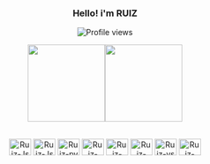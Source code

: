 ### 
<div align="center" dir="auto">
<h3>  Hello! i'm RUIZ </h3> 

![Profile views](https://gpvc.arturio.dev/RuizFPS)

<img height="140em" src="https://github-readme-stats.vercel.app/api?username=ruizfps&show_icons=true&theme=midnight-purple"/><img height="140em" src="https://github-readme-stats.vercel.app/api/top-langs/?username=ruizfps&layout=compact&theme=midnight-purple"/>
</div>


<div style="display: inline_block"><br> 
<div align="center" dir="auto">


<img align="center" alt="Ruiz-Js" height="30" width="40" src="https://cdn.jsdelivr.net/gh/devicons/devicon/icons/javascript/javascript-original.svg" />

<img align="center" alt="Ruiz-Js" height="30" width="40" src="https://cdn.jsdelivr.net/gh/devicons/devicon/icons/typescript/typescript-original.svg" />

<img align="center" alt="Ruiz-py" height="30" width="40" src="https://cdn.jsdelivr.net/gh/devicons/devicon/icons/python/python-original.svg" />

<img align="center" alt="Ruiz-Java" height="30" width="40" src="https://cdn.jsdelivr.net/gh/devicons/devicon/icons/java/java-original.svg" />

<img align="center" alt="Ruiz-html" height="30" width="40" src="https://cdn.jsdelivr.net/gh/devicons/devicon/icons/html5/html5-plain.svg" />

<img align="center" alt="Ruiz-Css" height="30" width="40" src="https://cdn.jsdelivr.net/gh/devicons/devicon/icons/css3/css3-plain.svg" />

<img align="center" alt="Ruiz-vs" height="30" width="40" src="https://cdn.jsdelivr.net/gh/devicons/devicon/icons/vscode/vscode-original.svg" />

<img align="center" alt="Ruiz-intelij" height="30" width="40" src="https://cdn.jsdelivr.net/gh/devicons/devicon/icons/intellij/intellij-plain.svg" />


<!--

<img align="center" alt="Ruiz-C" height="30" width="40" src="https://cdn.jsdelivr.net/gh/devicons/devicon/icons/c/c-plain.svg" />

<img align="center" alt="Ruiz-Cplus" height="30" width="40" src="https://cdn.jsdelivr.net/gh/devicons/devicon/icons/cplusplus/cplusplus-plain.svg" />

<img align="center" alt="Ruiz-Csharp" height="30" width="40" src="https://cdn.jsdelivr.net/gh/devicons/devicon/icons/csharp/csharp-plain.svg" />

<img align="center" alt="Ruiz-lua" height="30" width="40" src="https://cdn.jsdelivr.net/gh/devicons/devicon/icons/lua/lua-plain.svg" />

-->

  </div>
</div>


<div style="display: inline_block"><br> 
<div align="center" dir="auto">



</div>



 
